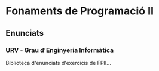 # Fonaments de Programació II  
## Enunciats  
### URV - Grau d'Enginyeria Informàtica  


Biblioteca d'enunciats d'exercicis de FPII...
